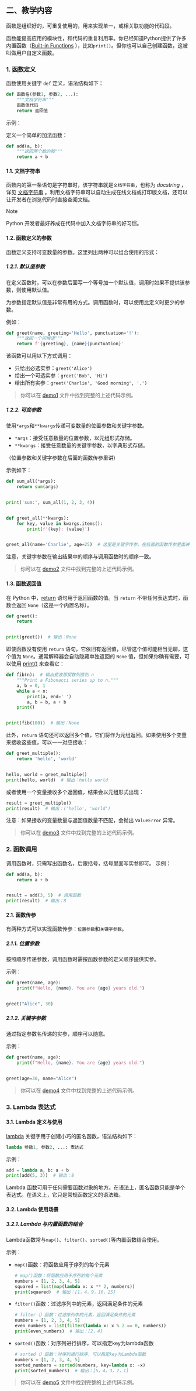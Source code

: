 ## 二、教学内容

函数是组织好的，可重复使用的，用来实现单一，或相关联功能的代码段。

函数能提高应用的模块性，和代码的重复利用率。你已经知道Python提供了许多内置函数（[Built-in Functions](https://docs.python.org/zh-cn/3/library/functions.html)
），比如`print()`。但你也可以自己创建函数，这被叫做用户自定义函数。

### 1. 函数定义

函数使用关键字 `def` 定义，语法结构如下：

```python
def 函数名(参数1, 参数2, ...):
    """文档字符串"""
    函数体代码
    return 返回值
```

示例：

定义一个简单的加法函数：

```python
def add(a, b):
    """返回两个数的和"""
    return a + b
```

#### 1.1. 文档字符串

函数内的第一条语句是字符串时，该字符串就是`文档字符串`，也称为 *docstring*
，详见 [文档字符串](https://docs.python.org/zh-cn/3/tutorial/controlflow.html#tut-docstrings)
。利用文档字符串可以自动生成在线文档或打印版文档，还可以让开发者在浏览代码时直接查阅文档。

> [!NOTE]  
> Python 开发者最好养成在代码中加入文档字符串的好习惯。

#### 1.2. 函数定义的参数

函数定义支持可变数量的参数。这里列出两种可以组合使用的形式：

##### 1.2.1. 默认值参数

在定义函数时，可以在参数后面写一个等号加一个默认值，调用时如果不提供该参数，则使用默认值。

为参数指定默认值是非常有用的方式。调用函数时，可以使用比定义时更少的参数。

例如：

```python
def greet(name, greeting='Hello', punctuation='!'):
    """返回一个问候语"""
    return f'{greeting}, {name}{punctuation}'
```

该函数可以用以下方式调用：

- 只给出必选实参：`greet('Alice')`
- 给出一个可选实参：`greet('Bob', 'Hi')`
- 给出所有实参：`greet('Charlie', 'Good morning', '.')`

> 你可以在 [demo1](../demo/demo1_默认值参数.py) 文件中找到完整的上述代码示例。

##### 1.2.2. 可变参数

使用`*args`和`**kwargs`传递可变数量的位置参数和关键字参数。

- `*args`：接受任意数量的位置参数，以元组形式存储。
- `**kwargs`：接受任意数量的关键字参数，以字典形式存储。

（位置参数和关键字参数在后面的函数传参里讲）

示例如下：

```python
def sum_all(*args):
    return sum(args)


print('sum:', sum_all(1, 2, 3, 4))


def greet_all(**kwargs):
    for key, value in kwargs.items():
        print(f'{key}: {value}')


greet_all(name='Charlie', age=25)  # 这里是关键字传参，在后面的函数传参里面讲
```

注意，关键字参数在输出结果中的顺序与调用函数时的顺序一致。

> 你可以在 [demo2](../demo/demo2_可变参数.py) 文件中找到完整的上述代码示例。

#### 1.3. 函数返回值

在 Python 中，[return](https://docs.python.org/zh-cn/3/reference/simple_stmts.html#return) 语句用于返回函数的值。当
`return` 不带任何表达式时，函数会返回 `None`（这是一个内置名称）。

```python
def greet():
    return


print(greet())  # 输出：None
```

即使函数没有使用 `return` 语句，它依旧有返回值，尽管这个值可能相当无聊，这个值为 `None`。通常解释器会自动隐藏单独返回的
`None`
值，但如果你确有需要，可以使用 [print()](https://docs.python.org/zh-cn/3/library/functions.html#print) 来查看它：

```python
def fib(n):  # 输出斐波那契数列直到 n
    """Print a Fibonacci series up to n."""
    a, b = 0, 1
    while a < n:
        print(a, end=' ')
        a, b = b, a + b
    print()


print(fib(100))  # 输出：None
```

此外，`return` 语句还可以返回多个值，它们将作为元组返回。如果使用多个变量来接收这些值，可以一一对应接收：

```python
def greet_multiple():
    return 'hello', 'world'


hello, world = greet_multiple()
print(hello, world)  # 输出：hello world
```

或者使用一个变量接收多个返回值，结果会以元组形式出现：

```python
result = greet_multiple()
print(result)  # 输出：('hello', 'world')
```

注意：如果接收的变量数量与返回值数量不匹配，会抛出 `ValueError` 异常。


> 你可以在 [demo3](../demo/demo3_函数返回值.py) 文件中找到完整的上述代码示例。

### 2. 函数调用

调用函数时，只需写出函数名，后跟括号，括号里面写实参即可。
示例：

```python
def add(a, b):
    return a + b


result = add(3, 5)  # 调用函数
print(result)  # 输出：8
```

#### 2.1. 函数传参

有两种方式可以实现函数传参：`位置参数`和`关键字参数`。

##### 2.1.1. 位置参数

按照顺序传递参数，调用函数时需按函数参数的定义顺序提供实参。

示例：

```python
def greet(name, age):
    print(f"Hello, {name}. You are {age} years old.")


greet("Alice", 30)
```

##### 2.1.2. 关键字参数

通过指定参数名传递的实参，顺序可以随意。

示例：

```python
def greet(name, age):
    print(f"Hello, {name}. You are {age} years old.")


greet(age=30, name="Alice")
```

> 你可以在 [demo4](../demo/demo4_函数传参.py) 文件中找到完整的上述代码示例。

### 3. Lambda 表达式

#### 3.1. Lambda 定义与使用

[lambda](https://docs.python.org/zh-cn/3/reference/expressions.html#lambda) 关键字用于创建小巧的匿名函数，语法结构如下：

```python
lambda 参数1, 参数2, ...: 表达式
```

示例：

```python
add = lambda a, b: a + b
print(add(5, 3))  # 输出：8
```

Lambda 函数可用于任何需要函数对象的地方。在语法上，匿名函数只能是单个表达式。在语义上，它只是常规函数定义的语法糖。

#### 3.2. Lambda 使用场景

##### 3.2.1. Lambda 与内置函数的结合

Lambda函数常与`map()`、`filter()`、`sorted()`等内置函数结合使用。

示例：

- `map()`函数：将函数应用于序列的每个元素

    ```python
    # map()函数：将函数应用于序列的每个元素
    numbers = [1, 2, 3, 4, 5]
    squared = list(map(lambda x: x ** 2, numbers))
    print(squared)  # 输出：[1，4，9，16，25]
    ```

- `filter()`函数：过滤序列中的元素，返回满足条件的元素

    ```python
    # filter（）函数：过滤序列中的元素，返回满足条件的元素
    numbers = [1, 2, 3, 4, 5]
    even_numbers = list(filter(lambda x: x % 2 == 0, numbers))
    print(even_numbers)  # 输出：[2，4]
    ```

- `sorted()`函数：对序列进行排序，可以指定key为lambda函数

    ```python
    # sorted（）函数：对序列进行排序，可以指定key为Lambda函数
    numbers = [1, 2, 3, 4, 5]
    sorted_numbers = sorted(numbers, key=lambda x: -x)
    print(sorted_numbers)  # 输出：[5，4，3，2，1]
    ```

> 你可以在 [demo5](../demo/demo5_lambda与内置函数的结合.py) 文件中找到完整的上述代码示例。
